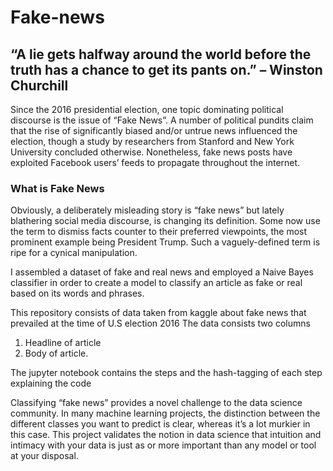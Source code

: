 # Fake-news
## “A lie gets halfway around the world before the truth has a chance to get its pants on.” – Winston Churchill

Since the 2016 presidential election, one topic dominating political discourse is the issue of “Fake News”. A number of political pundits claim that the rise of  significantly biased and/or untrue news influenced the election, though a study by researchers from Stanford and New York University concluded otherwise. Nonetheless, fake news posts have exploited Facebook users’ feeds to propagate throughout the internet.

### What is Fake News
Obviously, a deliberately misleading story is “fake news” but lately blathering social media discourse,  is changing its definition. Some now use the term to dismiss facts counter to their preferred viewpoints, the most prominent example being President Trump. Such a vaguely-defined term is ripe for a cynical manipulation.

I assembled a dataset of fake and real news and employed a Naive Bayes classifier in order to create a model to classify an article as fake or real based on its words and phrases.


This repository consists of data taken from kaggle about fake news that prevailed at the time of U.S election 2016
The data consists two columns 
1. Headline of article
2. Body of article.

The jupyter notebook contains the steps and the hash-tagging of each step explaining the code

Classifying “fake news” provides a novel challenge to the data science community.  In many machine learning projects, the distinction between the different classes you want to predict is clear, whereas it’s a lot murkier in this case. This project validates the notion in data science that intuition and intimacy with your data is just as or more important than any model or tool at your disposal.




